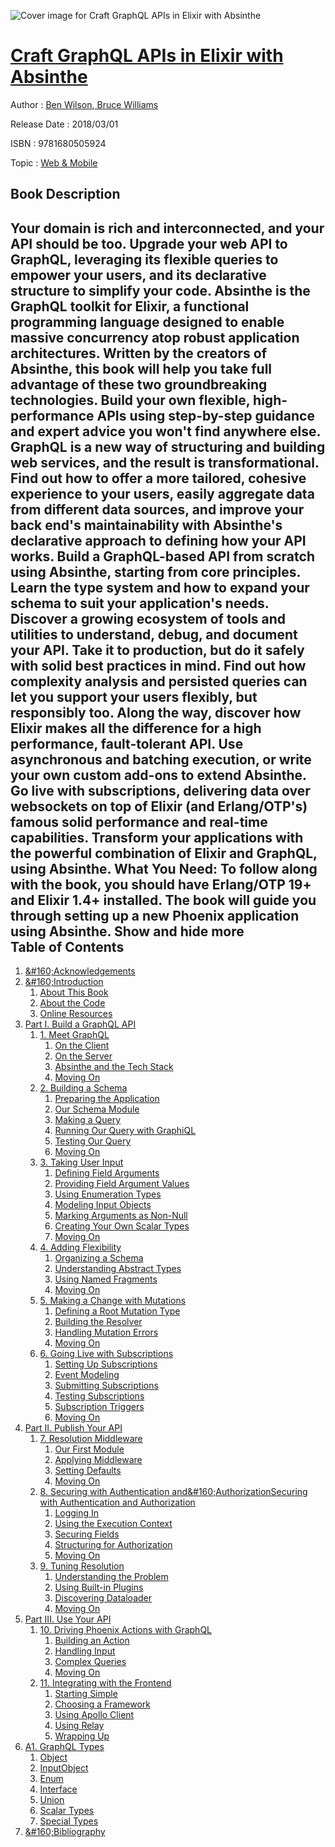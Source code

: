 ![Cover image for Craft GraphQL APIs in Elixir with Absinthe](https://imgdetail.ebookreading.net/cover/cover/web_mobile/EB9781680505924.jpg)

[Craft GraphQL APIs in Elixir with Absinthe](https://ebookreading.net/view/book/Craft+GraphQL+APIs+in+Elixir+with+Absinthe-EB9781680505924_1.html "Craft GraphQL APIs in Elixir with Absinthe")
====================================================================================================================

Author : [Ben Wilson](https://ebookreading.net/search/author/Ben+Wilson),[ Bruce Williams](https://ebookreading.net/search/author/+Bruce+Williams)

Release Date : 2018/03/01

ISBN : 9781680505924

Topic : [Web & Mobile](https://ebookreading.net/search/category/web-mobile)

Book Description
-----------------

 Your domain is rich and interconnected, and your API should be too. Upgrade your web API to GraphQL, leveraging its flexible queries to empower your users, and its declarative structure to simplify your code. Absinthe is the GraphQL toolkit for Elixir, a functional programming language designed to enable massive concurrency atop robust application architectures. Written by the creators of Absinthe, this book will help you take full advantage of these two groundbreaking technologies. Build your own flexible, high-performance APIs using step-by-step guidance and expert advice you won't find anywhere else.
GraphQL is a new way of structuring and building web services, and the result is transformational. Find out how to offer a more tailored, cohesive experience to your users, easily aggregate data from different data sources, and improve your back end's maintainability with Absinthe's declarative approach to defining how your API works.
Build a GraphQL-based API from scratch using Absinthe, starting from core principles. Learn the type system and how to expand your schema to suit your application's needs. Discover a growing ecosystem of tools and utilities to understand, debug, and document your API. Take it to production, but do it safely with solid best practices in mind. Find out how complexity analysis and persisted queries can let you support your users flexibly, but responsibly too. Along the way, discover how Elixir makes all the difference for a high performance, fault-tolerant API. Use asynchronous and batching execution, or write your own custom add-ons to extend Absinthe. Go live with subscriptions, delivering data over websockets on top of Elixir (and Erlang/OTP's) famous solid performance and real-time capabilities.
Transform your applications with the powerful combination of Elixir and GraphQL, using Absinthe.
What You Need:
To follow along with the book, you should have Erlang/OTP 19+ and Elixir 1.4+ installed. The book will guide you through setting up a new Phoenix application using Absinthe.
        Show and hide more                
Table of Contents
-----------------

1. [&amp;#160;Acknowledgements](https://ebookreading.net/view/book/Craft+GraphQL+APIs+in+Elixir+with+Absinthe-EB9781680505924_6.html#chp.ack)
1. [&amp;#160;Introduction](https://ebookreading.net/view/book/Craft+GraphQL+APIs+in+Elixir+with+Absinthe-EB9781680505924_7.html#chp.intro)
    1. [About This Book](https://ebookreading.net/view/book/Craft+GraphQL+APIs+in+Elixir+with+Absinthe-EB9781680505924_8.html#d24e167)
    1. [About the Code](https://ebookreading.net/view/book/Craft+GraphQL+APIs+in+Elixir+with+Absinthe-EB9781680505924_9.html#d24e240)
    1. [Online Resources](https://ebookreading.net/view/book/Craft+GraphQL+APIs+in+Elixir+with+Absinthe-EB9781680505924_10.html#sec.appdownload)
1. [Part I. Build a GraphQL API](https://ebookreading.net/view/book/Craft+GraphQL+APIs+in+Elixir+with+Absinthe-EB9781680505924_11.html#d24e392)
    1. [1. Meet GraphQL](https://ebookreading.net/view/book/Craft+GraphQL+APIs+in+Elixir+with+Absinthe-EB9781680505924_12.html#chp.graphql)
        1. [On the Client](https://ebookreading.net/view/book/Craft+GraphQL+APIs+in+Elixir+with+Absinthe-EB9781680505924_13.html#d24e431)
        1. [On the Server](https://ebookreading.net/view/book/Craft+GraphQL+APIs+in+Elixir+with+Absinthe-EB9781680505924_14.html#d24e838)
        1. [Absinthe and the Tech Stack](https://ebookreading.net/view/book/Craft+GraphQL+APIs+in+Elixir+with+Absinthe-EB9781680505924_15.html#d24e1437)
        1. [Moving On](https://ebookreading.net/view/book/Craft+GraphQL+APIs+in+Elixir+with+Absinthe-EB9781680505924_16.html#d24e1512)
    1. [2. Building a Schema](https://ebookreading.net/view/book/Craft+GraphQL+APIs+in+Elixir+with+Absinthe-EB9781680505924_17.html#chp.schema)
        1. [Preparing the Application](https://ebookreading.net/view/book/Craft+GraphQL+APIs+in+Elixir+with+Absinthe-EB9781680505924_18.html#sec.applicationprep)
        1. [Our Schema Module](https://ebookreading.net/view/book/Craft+GraphQL+APIs+in+Elixir+with+Absinthe-EB9781680505924_19.html#d24e1722)
        1. [Making a Query](https://ebookreading.net/view/book/Craft+GraphQL+APIs+in+Elixir+with+Absinthe-EB9781680505924_20.html#sec.makingquery)
        1. [Running Our Query with GraphiQL](https://ebookreading.net/view/book/Craft+GraphQL+APIs+in+Elixir+with+Absinthe-EB9781680505924_21.html#sec.graphiql)
        1. [Testing Our Query](https://ebookreading.net/view/book/Craft+GraphQL+APIs+in+Elixir+with+Absinthe-EB9781680505924_22.html#sec.testing)
        1. [Moving On](https://ebookreading.net/view/book/Craft+GraphQL+APIs+in+Elixir+with+Absinthe-EB9781680505924_23.html#d24e3967)
    1. [3. Taking User Input](https://ebookreading.net/view/book/Craft+GraphQL+APIs+in+Elixir+with+Absinthe-EB9781680505924_24.html#chp.userinput)
        1. [Defining Field Arguments](https://ebookreading.net/view/book/Craft+GraphQL+APIs+in+Elixir+with+Absinthe-EB9781680505924_25.html#d24e4051)
        1. [Providing Field Argument Values](https://ebookreading.net/view/book/Craft+GraphQL+APIs+in+Elixir+with+Absinthe-EB9781680505924_26.html#d24e4597)
        1. [Using Enumeration Types](https://ebookreading.net/view/book/Craft+GraphQL+APIs+in+Elixir+with+Absinthe-EB9781680505924_27.html#d24e5515)
        1. [Modeling Input Objects](https://ebookreading.net/view/book/Craft+GraphQL+APIs+in+Elixir+with+Absinthe-EB9781680505924_28.html#sec.modelinginputob)
        1. [Marking Arguments as Non-Null](https://ebookreading.net/view/book/Craft+GraphQL+APIs+in+Elixir+with+Absinthe-EB9781680505924_29.html#d24e7366)
        1. [Creating Your Own Scalar Types](https://ebookreading.net/view/book/Craft+GraphQL+APIs+in+Elixir+with+Absinthe-EB9781680505924_30.html#sec.customscalars)
        1. [Moving On](https://ebookreading.net/view/book/Craft+GraphQL+APIs+in+Elixir+with+Absinthe-EB9781680505924_31.html#d24e8956)
    1. [4. Adding Flexibility](https://ebookreading.net/view/book/Craft+GraphQL+APIs+in+Elixir+with+Absinthe-EB9781680505924_32.html#chp.flexibility)
        1. [Organizing a Schema](https://ebookreading.net/view/book/Craft+GraphQL+APIs+in+Elixir+with+Absinthe-EB9781680505924_33.html#sec.organizingschem)
        1. [Understanding Abstract Types](https://ebookreading.net/view/book/Craft+GraphQL+APIs+in+Elixir+with+Absinthe-EB9781680505924_34.html#sec.abstracttypes)
        1. [Using Named Fragments](https://ebookreading.net/view/book/Craft+GraphQL+APIs+in+Elixir+with+Absinthe-EB9781680505924_35.html#d24e11247)
        1. [Moving On](https://ebookreading.net/view/book/Craft+GraphQL+APIs+in+Elixir+with+Absinthe-EB9781680505924_36.html#d24e11429)
    1. [5. Making a Change with Mutations](https://ebookreading.net/view/book/Craft+GraphQL+APIs+in+Elixir+with+Absinthe-EB9781680505924_37.html#chp.mutations)
        1. [Defining a Root Mutation Type](https://ebookreading.net/view/book/Craft+GraphQL+APIs+in+Elixir+with+Absinthe-EB9781680505924_38.html#d24e11554)
        1. [Building the Resolver](https://ebookreading.net/view/book/Craft+GraphQL+APIs+in+Elixir+with+Absinthe-EB9781680505924_39.html#d24e12047)
        1. [Handling Mutation Errors](https://ebookreading.net/view/book/Craft+GraphQL+APIs+in+Elixir+with+Absinthe-EB9781680505924_40.html#d24e12911)
        1. [Moving On](https://ebookreading.net/view/book/Craft+GraphQL+APIs+in+Elixir+with+Absinthe-EB9781680505924_41.html#d24e14530)
    1. [6. Going Live with Subscriptions](https://ebookreading.net/view/book/Craft+GraphQL+APIs+in+Elixir+with+Absinthe-EB9781680505924_42.html#chp.live)
        1. [Setting Up Subscriptions](https://ebookreading.net/view/book/Craft+GraphQL+APIs+in+Elixir+with+Absinthe-EB9781680505924_43.html#sec.subscriptionset)
        1. [Event Modeling](https://ebookreading.net/view/book/Craft+GraphQL+APIs+in+Elixir+with+Absinthe-EB9781680505924_44.html#d24e14943)
        1. [Submitting Subscriptions](https://ebookreading.net/view/book/Craft+GraphQL+APIs+in+Elixir+with+Absinthe-EB9781680505924_45.html#d24e16301)
        1. [Testing Subscriptions](https://ebookreading.net/view/book/Craft+GraphQL+APIs+in+Elixir+with+Absinthe-EB9781680505924_46.html#d24e16791)
        1. [Subscription Triggers](https://ebookreading.net/view/book/Craft+GraphQL+APIs+in+Elixir+with+Absinthe-EB9781680505924_47.html#d24e17284)
        1. [Moving On](https://ebookreading.net/view/book/Craft+GraphQL+APIs+in+Elixir+with+Absinthe-EB9781680505924_48.html#d24e18316)
1. [Part II. Publish Your API](https://ebookreading.net/view/book/Craft+GraphQL+APIs+in+Elixir+with+Absinthe-EB9781680505924_50.html#part.two)
    1. [7. Resolution Middleware](https://ebookreading.net/view/book/Craft+GraphQL+APIs+in+Elixir+with+Absinthe-EB9781680505924_51.html#chp.middleware)
        1. [Our First Module](https://ebookreading.net/view/book/Craft+GraphQL+APIs+in+Elixir+with+Absinthe-EB9781680505924_52.html#d24e18396)
        1. [Applying Middleware](https://ebookreading.net/view/book/Craft+GraphQL+APIs+in+Elixir+with+Absinthe-EB9781680505924_53.html#d24e18992)
        1. [Setting Defaults](https://ebookreading.net/view/book/Craft+GraphQL+APIs+in+Elixir+with+Absinthe-EB9781680505924_54.html#sec.defaultmiddlewa)
        1. [Moving On](https://ebookreading.net/view/book/Craft+GraphQL+APIs+in+Elixir+with+Absinthe-EB9781680505924_55.html#d24e20535)
    1. [8. Securing with Authentication and&amp;#160;AuthorizationSecuring with Authentication and Authorization](https://ebookreading.net/view/book/Craft+GraphQL+APIs+in+Elixir+with+Absinthe-EB9781680505924_56.html#chp.auth)
        1. [Logging In](https://ebookreading.net/view/book/Craft+GraphQL+APIs+in+Elixir+with+Absinthe-EB9781680505924_57.html#d24e20608)
        1. [Using the Execution Context](https://ebookreading.net/view/book/Craft+GraphQL+APIs+in+Elixir+with+Absinthe-EB9781680505924_58.html#d24e22228)
        1. [Securing Fields](https://ebookreading.net/view/book/Craft+GraphQL+APIs+in+Elixir+with+Absinthe-EB9781680505924_59.html#d24e23051)
        1. [Structuring for Authorization](https://ebookreading.net/view/book/Craft+GraphQL+APIs+in+Elixir+with+Absinthe-EB9781680505924_60.html#d24e24888)
        1. [Moving On](https://ebookreading.net/view/book/Craft+GraphQL+APIs+in+Elixir+with+Absinthe-EB9781680505924_61.html#d24e25201)
    1. [9. Tuning Resolution](https://ebookreading.net/view/book/Craft+GraphQL+APIs+in+Elixir+with+Absinthe-EB9781680505924_62.html#chp.performance)
        1. [Understanding the Problem](https://ebookreading.net/view/book/Craft+GraphQL+APIs+in+Elixir+with+Absinthe-EB9781680505924_63.html#d24e25380)
        1. [Using Built-in Plugins](https://ebookreading.net/view/book/Craft+GraphQL+APIs+in+Elixir+with+Absinthe-EB9781680505924_64.html#d24e26529)
        1. [Discovering Dataloader](https://ebookreading.net/view/book/Craft+GraphQL+APIs+in+Elixir+with+Absinthe-EB9781680505924_65.html#d24e27764)
        1. [Moving On](https://ebookreading.net/view/book/Craft+GraphQL+APIs+in+Elixir+with+Absinthe-EB9781680505924_66.html#d24e28882)
1. [Part III. Use Your API](https://ebookreading.net/view/book/Craft+GraphQL+APIs+in+Elixir+with+Absinthe-EB9781680505924_68.html#part.three)
    1. [10. Driving Phoenix Actions with GraphQL](https://ebookreading.net/view/book/Craft+GraphQL+APIs+in+Elixir+with+Absinthe-EB9781680505924_69.html#chp.backend)
        1. [Building an Action](https://ebookreading.net/view/book/Craft+GraphQL+APIs+in+Elixir+with+Absinthe-EB9781680505924_70.html#d24e29029)
        1. [Handling Input](https://ebookreading.net/view/book/Craft+GraphQL+APIs+in+Elixir+with+Absinthe-EB9781680505924_71.html#d24e30567)
        1. [Complex Queries](https://ebookreading.net/view/book/Craft+GraphQL+APIs+in+Elixir+with+Absinthe-EB9781680505924_72.html#d24e31673)
        1. [Moving On](https://ebookreading.net/view/book/Craft+GraphQL+APIs+in+Elixir+with+Absinthe-EB9781680505924_73.html#d24e33395)
    1. [11. Integrating with the Frontend](https://ebookreading.net/view/book/Craft+GraphQL+APIs+in+Elixir+with+Absinthe-EB9781680505924_74.html#chp.frontend)
        1. [Starting Simple](https://ebookreading.net/view/book/Craft+GraphQL+APIs+in+Elixir+with+Absinthe-EB9781680505924_75.html#d24e33439)
        1. [Choosing a Framework](https://ebookreading.net/view/book/Craft+GraphQL+APIs+in+Elixir+with+Absinthe-EB9781680505924_76.html#d24e34724)
        1. [Using Apollo Client](https://ebookreading.net/view/book/Craft+GraphQL+APIs+in+Elixir+with+Absinthe-EB9781680505924_77.html#sec.apollo)
        1. [Using Relay](https://ebookreading.net/view/book/Craft+GraphQL+APIs+in+Elixir+with+Absinthe-EB9781680505924_78.html#d24e36801)
        1. [Wrapping Up](https://ebookreading.net/view/book/Craft+GraphQL+APIs+in+Elixir+with+Absinthe-EB9781680505924_79.html#d24e39164)
1. [A1. GraphQL Types](https://ebookreading.net/view/book/Craft+GraphQL+APIs+in+Elixir+with+Absinthe-EB9781680505924_81.html#apx.types)
    1. [Object](https://ebookreading.net/view/book/Craft+GraphQL+APIs+in+Elixir+with+Absinthe-EB9781680505924_82.html#d24e39304)
    1. [InputObject](https://ebookreading.net/view/book/Craft+GraphQL+APIs+in+Elixir+with+Absinthe-EB9781680505924_83.html#d24e39379)
    1. [Enum](https://ebookreading.net/view/book/Craft+GraphQL+APIs+in+Elixir+with+Absinthe-EB9781680505924_84.html#d24e39441)
    1. [Interface](https://ebookreading.net/view/book/Craft+GraphQL+APIs+in+Elixir+with+Absinthe-EB9781680505924_85.html#d24e39574)
    1. [Union](https://ebookreading.net/view/book/Craft+GraphQL+APIs+in+Elixir+with+Absinthe-EB9781680505924_86.html#d24e39696)
    1. [Scalar Types](https://ebookreading.net/view/book/Craft+GraphQL+APIs+in+Elixir+with+Absinthe-EB9781680505924_87.html#d24e39799)
    1. [Special Types](https://ebookreading.net/view/book/Craft+GraphQL+APIs+in+Elixir+with+Absinthe-EB9781680505924_88.html#d24e40154)
1. [&amp;#160;Bibliography](https://ebookreading.net/view/book/Craft+GraphQL+APIs+in+Elixir+with+Absinthe-EB9781680505924_89.html#d24e40326)
